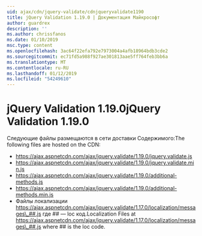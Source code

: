 ```yaml
---
uid: ajax/cdn/jquery-validate/cdnjqueryvalidate1190
title: jQuery Validation 1.19.0 | Документация Майкрософт
author: guardrex
description: ''
ms.author: chrissfanos
ms.date: 01/10/2019
msc.type: content
ms.openlocfilehash: 3ac64f22efa792e7973004a4afb18964bdb3cde2
ms.sourcegitcommit: ec71fd5a988f927ae301813aae5ff764feb3bb6a
ms.translationtype: MT
ms.contentlocale: ru-RU
ms.lasthandoff: 01/12/2019
ms.locfileid: "54249610"
---
```

<a name="jquery-validation-1190"></a><span data-ttu-id="4a967-102">jQuery Validation 1.19.0</span><span class="sxs-lookup"><span data-stu-id="4a967-102">jQuery Validation 1.19.0</span></span>
====================
<span data-ttu-id="4a967-103">Следующие файлы размещаются в сети доставки Содержимого:</span><span class="sxs-lookup"><span data-stu-id="4a967-103">The following files are hosted on the CDN:</span></span>

- https://ajax.aspnetcdn.com/ajax/jquery.validate/1.19.0/jquery.validate.js
- https://ajax.aspnetcdn.com/ajax/jquery.validate/1.19.0/jquery.validate.min.js
- https://ajax.aspnetcdn.com/ajax/jquery.validate/1.19.0/additional-methods.js
- https://ajax.aspnetcdn.com/ajax/jquery.validate/1.19.0/additional-methods.min.js
- <span data-ttu-id="4a967-104">Файлы локализации https://ajax.aspnetcdn.com/ajax/jquery.validate/1.17.0/localization/messages\_##.js где ## — loc код.</span><span class="sxs-lookup"><span data-stu-id="4a967-104">Localization Files at https://ajax.aspnetcdn.com/ajax/jquery.validate/1.17.0/localization/messages\_##.js where ## is the loc code.</span></span>
